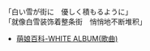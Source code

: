 「白い雪が街に　優しく積もるように」  
「就像白雪装饰着整条街　悄悄地不断堆积」
- [萌娘百科-WHITE ALBUM(歌曲)](https://zh.moegirl.org.cn/WHITE_ALBUM(%E6%AD%8C%E6%9B%B2))

